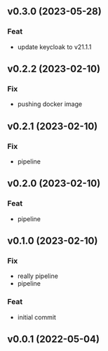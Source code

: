 ## v0.3.0 (2023-05-28)

### Feat

- update keycloak to v21.1.1

## v0.2.2 (2023-02-10)

### Fix

- pushing docker image

## v0.2.1 (2023-02-10)

### Fix

- pipeline

## v0.2.0 (2023-02-10)

### Feat

- pipeline

## v0.1.0 (2023-02-10)

### Fix

- really pipeline
- pipeline

### Feat

- initial commit

## v0.0.1 (2022-05-04)
